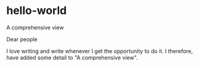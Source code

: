 # hello-world
A comprehensive view

Dear people

I love writing and write whenever I get the opportunity to do it. I therefore, have added some detail to "A comprehensive view". 
